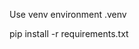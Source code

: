 Use venv environment .venv

<!-- After clone install dependencies  -->
pip install -r requirements.txt